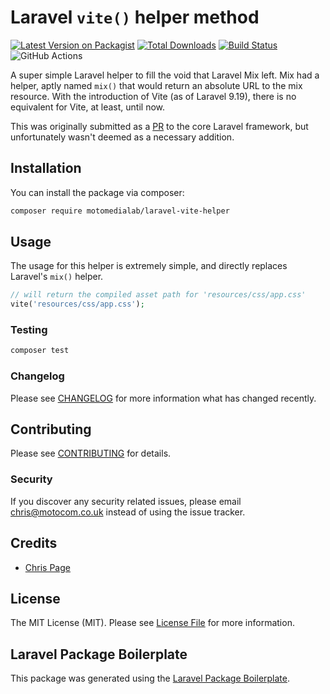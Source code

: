 # Laravel `vite()` helper method

[![Latest Version on Packagist](https://img.shields.io/packagist/v/motomedialab/laravel-vite-helper.svg?style=flat-square)](https://packagist.org/packages/motomedialab/laravel-vite-helper)
[![Total Downloads](https://img.shields.io/packagist/dt/motomedialab/laravel-vite-helper.svg?style=flat-square)](https://packagist.org/packages/motomedialab/laravel-vite-helper)
[![Build Status](https://img.shields.io/travis/motomedialab/laravel-vite-helper/master.svg?style=flat-square)](https://travis-ci.org/motomedialab/laravel-vite-helper)  
![GitHub Actions](https://github.com/motomedialab/laravel-vite-helper/actions/workflows/main.yml/badge.svg)

A super simple Laravel helper to fill the void that Laravel Mix left. Mix had a helper, aptly named `mix()`
that would return an absolute URL to the mix resource.  With the introduction of Vite (as of Laravel 9.19),
there is no equivalent for Vite, at least, until now.

This was originally submitted as a [PR](https://github.com/laravel/framework/pull/43098) to the core Laravel framework,
but unfortunately wasn't deemed as a necessary addition.

## Installation

You can install the package via composer:

```bash
composer require motomedialab/laravel-vite-helper
```

## Usage

The usage for this helper is extremely simple, and directly replaces Laravel's `mix()` helper.

```php
// will return the compiled asset path for 'resources/css/app.css'
vite('resources/css/app.css');
```

### Testing

```bash
composer test
```

### Changelog

Please see [CHANGELOG](CHANGELOG.md) for more information what has changed recently.

## Contributing

Please see [CONTRIBUTING](CONTRIBUTING.md) for details.

### Security

If you discover any security related issues, please email chris@motocom.co.uk instead of using the issue tracker.

## Credits

-   [Chris Page](https://github.com/motomedialab)

## License

The MIT License (MIT). Please see [License File](LICENSE.md) for more information.

## Laravel Package Boilerplate

This package was generated using the [Laravel Package Boilerplate](https://laravelpackageboilerplate.com).
